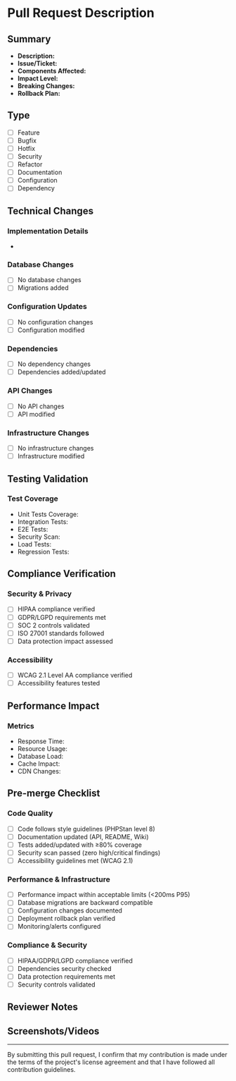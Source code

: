 # Pull Request Description

## Summary
- **Description:** <!-- Provide a clear summary of changes -->
- **Issue/Ticket:** <!-- Link to related issue/ticket -->
- **Components Affected:** <!-- List system components impacted -->
- **Impact Level:** <!-- High/Medium/Low -->
- **Breaking Changes:** <!-- Yes/No - If yes, describe -->
- **Rollback Plan:** <!-- Document rollback strategy -->

## Type
<!-- Check one of the following -->
- [ ] Feature
- [ ] Bugfix
- [ ] Hotfix
- [ ] Security
- [ ] Refactor
- [ ] Documentation
- [ ] Configuration
- [ ] Dependency

## Technical Changes
<!-- Provide detailed technical implementation information -->
### Implementation Details
- 

### Database Changes
- [ ] No database changes
- [ ] Migrations added
  <!-- List migration details if applicable -->

### Configuration Updates
- [ ] No configuration changes
- [ ] Configuration modified
  <!-- Document configuration changes -->

### Dependencies
- [ ] No dependency changes
- [ ] Dependencies added/updated
  <!-- List dependency changes with versions -->

### API Changes
- [ ] No API changes
- [ ] API modified
  <!-- Document API changes -->

### Infrastructure Changes
- [ ] No infrastructure changes
- [ ] Infrastructure modified
  <!-- Document infrastructure changes -->

## Testing Validation
<!-- Provide evidence of testing completion -->
### Test Coverage
- Unit Tests Coverage: <!-- Must be ≥80% -->
- Integration Tests: <!-- Pass/Fail -->
- E2E Tests: <!-- Pass/Fail -->
- Security Scan: <!-- No High/Critical findings -->
- Load Tests: <!-- If applicable -->
- Regression Tests: <!-- Pass/Fail -->

## Compliance Verification
<!-- Document compliance validations -->
### Security & Privacy
- [ ] HIPAA compliance verified
- [ ] GDPR/LGPD requirements met
- [ ] SOC 2 controls validated
- [ ] ISO 27001 standards followed
- [ ] Data protection impact assessed

### Accessibility
- [ ] WCAG 2.1 Level AA compliance verified
- [ ] Accessibility features tested

## Performance Impact
<!-- Document performance implications -->
### Metrics
- Response Time: <!-- P95 must be <200ms -->
- Resource Usage: <!-- CPU/Memory impact -->
- Database Load: <!-- Query optimization details -->
- Cache Impact: <!-- Cache efficiency changes -->
- CDN Changes: <!-- If applicable -->

## Pre-merge Checklist
<!-- All items must be checked before merge -->
### Code Quality
- [ ] Code follows style guidelines (PHPStan level 8)
- [ ] Documentation updated (API, README, Wiki)
- [ ] Tests added/updated with ≥80% coverage
- [ ] Security scan passed (zero high/critical findings)
- [ ] Accessibility guidelines met (WCAG 2.1)

### Performance & Infrastructure
- [ ] Performance impact within acceptable limits (<200ms P95)
- [ ] Database migrations are backward compatible
- [ ] Configuration changes documented
- [ ] Deployment rollback plan verified
- [ ] Monitoring/alerts configured

### Compliance & Security
- [ ] HIPAA/GDPR/LGPD compliance verified
- [ ] Dependencies security checked
- [ ] Data protection requirements met
- [ ] Security controls validated

## Reviewer Notes
<!-- Additional information for reviewers -->

## Screenshots/Videos
<!-- If applicable, add screenshots or videos -->

---
By submitting this pull request, I confirm that my contribution is made under the terms of the project's license agreement and that I have followed all contribution guidelines.